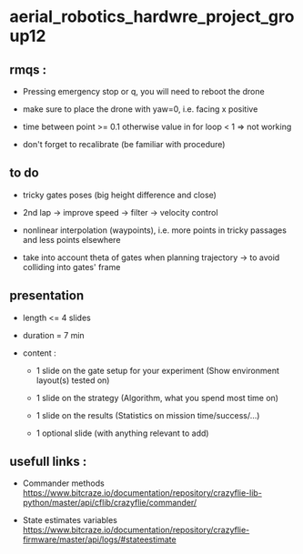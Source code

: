 # aerial_robotics_hardwre_project_group12



## rmqs : 
- Pressing emergency stop or q, you will need to reboot the drone

- make sure to place the drone with yaw=0, i.e. facing x positive

- time between point >= 0.1 otherwise value in for loop < 1 => not working

- don't forget to recalibrate (be familiar with procedure)


## to do

- tricky gates poses (big height difference and close)

- 2nd lap -> improve speed -> filter -> velocity control

- nonlinear interpolation (waypoints), i.e. more points in tricky passages and less points elsewhere

- take into account theta of gates when planning trajectory -> to avoid colliding into gates' frame

## presentation

- length <= 4 slides

- duration = 7 min

- content :

    - 1 slide on the gate setup for your experiment (Show environment layout(s) tested on)

    - 1 slide on the strategy (Algorithm, what you spend most time on)

    - 1 slide on the results (Statistics on mission time/success/…)

    - 1 optional slide (with anything relevant to add)


## usefull links : 
- Commander methods\
https://www.bitcraze.io/documentation/repository/crazyflie-lib-python/master/api/cflib/crazyflie/commander/

- State estimates variables\
 https://www.bitcraze.io/documentation/repository/crazyflie-firmware/master/api/logs/#stateestimate
 